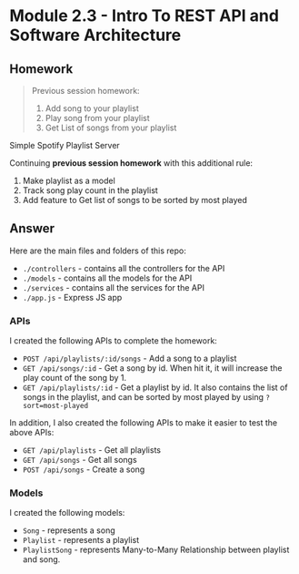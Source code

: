 # Module 2.3 - Intro To REST API and Software Architecture

## Homework

> Previous session homework:
> 1. Add song to your playlist
> 2. Play song from your playlist
> 3. Get List of songs from your playlist

Simple Spotify Playlist Server

Continuing **previous session homework** with this additional rule:

1. Make playlist as a model
2. Track song play count in the playlist
3. Add feature to Get list of songs to be sorted by most played

## Answer

Here are the main files and folders of this repo:

- `./controllers` - contains all the controllers for the API
- `./models` - contains all the models for the API
- `./services` - contains all the services for the API
- `./app.js` - Express JS app

### APIs

I created the following APIs to complete the homework:

- `POST /api/playlists/:id/songs` - Add a song to a playlist
- `GET /api/songs/:id` - Get a song by id. When hit it, it will increase the play count of the song by 1.
- `GET /api/playlists/:id` - Get a playlist by id. It also contains the list of songs in the playlist, and can be sorted
  by most played by using `?sort=most-played`

  
In addition, I also created the following APIs to make it easier to test the above APIs:

- `GET /api/playlists` - Get all playlists
- `GET /api/songs` - Get all songs
- `POST /api/songs` - Create a song


### Models

I created the following models:

- `Song` - represents a song
- `Playlist` - represents a playlist
- `PlaylistSong` - represents Many-to-Many Relationship between playlist and song.
